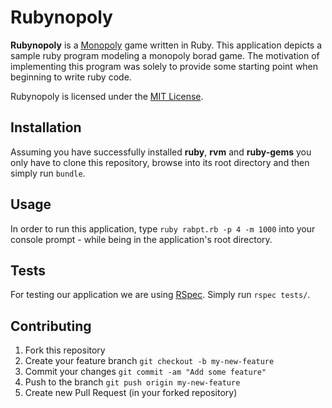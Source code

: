 # Rubynopoly

**Rubynopoly** is a [Monopoly](http://en.wikipedia.org/wiki/Monopoly_%28game%29) game written in Ruby. This application depicts a sample ruby program modeling a monopoly borad game. The motivation of implementing this program was solely to provide some starting point when beginning to write ruby code.

Rubynopoly is licensed under the [MIT License](http://opensource.org/licenses/MIT).

## Installation
Assuming you have successfully installed **ruby**, **rvm** and **ruby-gems** you only have to clone this repository, browse into its root directory and then simply run ````bundle````.

## Usage
In order to run this application, type ````ruby rabpt.rb -p 4 -m 1000```` into your console prompt - while being in the application's root directory.

## Tests
For testing our application we are using [RSpec](https://github.com/rspec/rspec). Simply run `rspec tests/`.

## Contributing
1. Fork this repository
2. Create your feature branch `git checkout -b my-new-feature`
3. Commit your changes `git commit -am "Add some feature"`
4. Push to the branch `git push origin my-new-feature`
5. Create new Pull Request (in your forked repository)
